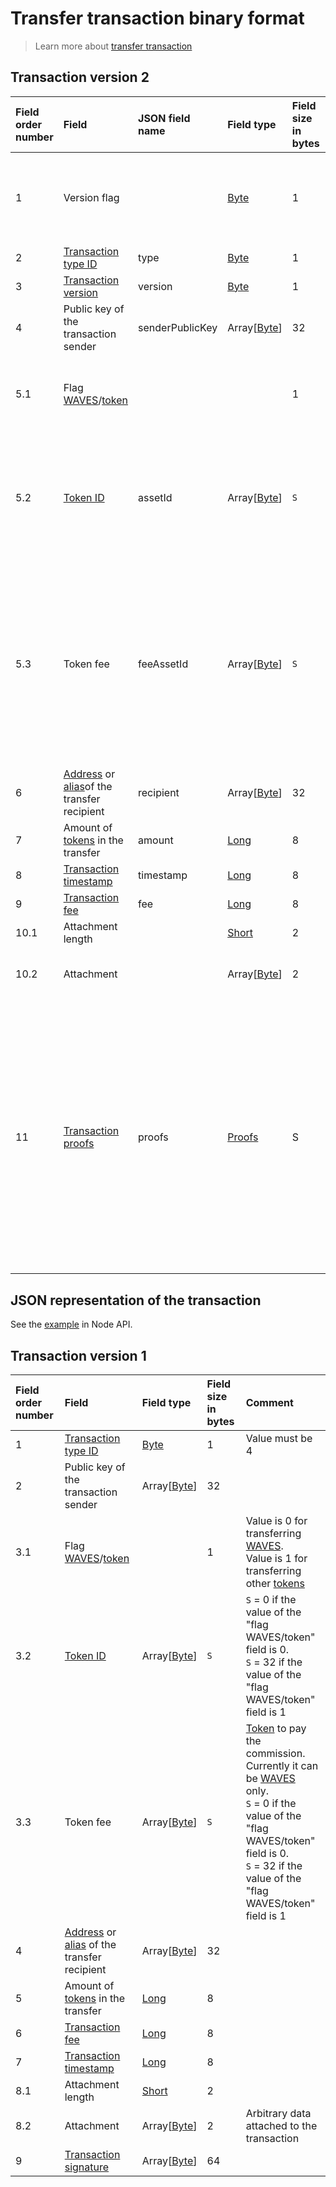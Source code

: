 # Transfer transaction binary format

> Learn more about [transfer transaction](/en/blockchain/transaction-type/transfer-transaction.md)

## Transaction version 2

| Field order number | Field | JSON field name | Field type | Field size in bytes | Comment |
| :--- | :--- | :--- | :--- | :--- | :--- |
| 1 | Version flag | | [Byte](/en/blockchain/blockchain/blockchain-data-types.md) | 1 | Indicates the[ transaction version](/en/blockchain/transaction/transaction-version.md) is version 2 or higher.<br>Value must be 0 |
| 2 | [Transaction type ID](/en/blockchain/transaction-type.md) | type | [Byte](/en/blockchain/blockchain/blockchain-data-types.md) | 1 | Value must be 4 |
| 3 | [Transaction version](/en/blockchain/transaction/transaction-version.md) | version | [Byte](/en/blockchain/blockchain/blockchain-data-types.md) | 1 | Value must be 2 |
| 4 | Public key of the transaction sender  | senderPublicKey | Array[[Byte](/en/blockchain/blockchain/blockchain-data-types.md)] | 32 | |
| 5.1 | Flag [WAVES](/en/blockchain/token/waves.md)/[token](/en/blockchain/token.md) | | | 1 | Value is 0 for transferring [WAVES](/en/blockchain/token/waves.md).<br>Value is 1 for transferring other [tokens](/en/blockchain/token.md) |
| 5.2 | [Token ID](/en/blockchain/token/token-id.md) | assetId | Array[[Byte](/en/blockchain/blockchain/blockchain-data-types.md)] | `S` | `S`= 0 if the value of the "flag WAVES/token" field is 0.<br>`S` = 32 if the value of the "flag WAVES/token" field is 1 |
| 5.3 | Token fee | feeAssetId | Array[[Byte](/en/blockchain/blockchain/blockchain-data-types.md)] | `S` | [Token](/en/blockchain/token.md) to pay the commission. Currently it can be [WAVES](/en/blockchain/token/waves.md) only.<br>`S` = 0 if the value of the "flag WAVES/token" field is 0.<br>`S` = 32 if the value of the "flag WAVES/token" field is 1 |
| 6 | [Address](/en/blockchain/account/address.md) or [alias](/en/blockchain/account/alias.md)of the transfer recipient | recipient | Array[[Byte](/en/blockchain/blockchain/blockchain-data-types.md)] | 32 | |
| 7 | Amount of [tokens](/en/blockchain/token.md) in the transfer | amount | [Long](/en/blockchain/blockchain/blockchain-data-types.md) | 8 | |
| 8 | [Transaction timestamp](/en/blockchain/transaction/transaction-timestamp.md) | timestamp | [Long](/en/blockchain/blockchain/blockchain-data-types.md) | 8 | |
| 9 | [Transaction fee](/en/blockchain/transaction/transaction-fee.md) | fee | [Long](/en/blockchain/blockchain/blockchain-data-types.md) | 8 | |
| 10.1 | Attachment length | | [Short](/en/blockchain/blockchain/blockchain-data-types.md) | 2 | |
| 10.2 | Attachment | | Array[[Byte](/en/blockchain/blockchain/blockchain-data-types.md)] | 2 | Arbitrary data attached to the transaction |
| 11 | [Transaction proofs](/en/blockchain/transaction/transaction-proof.md) | proofs | [Proofs](/en/blockchain/transaction/transaction-proof.md) | S | If the array is empty, then `S` = 3. <br>If the array is not empty, then `S` = 3 + 2 × `N` + (`P`<sub>1</sub> + `P`<sub>2</sub> + ... + `P`<sub>n</sub>), where `N` is the number of proofs in the array, `P`<sub>n</sub> is the size on `N`-th proof in bytes. <br>The maximum number of proofs in the array is 8. The maximum size of each proof is 64 bytes |

## JSON representation of the transaction

See the [example](https://nodes.wavesnodes.com/transactions/info/JAutkv1Nk4xVrkb4fkacS4451VvyHC3iJtEDfBRD7rwr) in Node API.

## Transaction version 1

| Field order number | Field | Field type | Field size in bytes | Comment |
| :--- | :--- | :--- | :--- | :--- |
| 1 | [Transaction type ID](/en/blockchain/transaction-type.md) | [Byte](/en/blockchain/blockchain/blockchain-data-types.md) | 1 | Value must be 4 |
| 2 | Public key of the transaction sender  | Array[[Byte](/en/blockchain/blockchain/blockchain-data-types.md)] | 32 | |
| 3.1 | Flag [WAVES](/en/blockchain/token/waves.md)/[token](/en/blockchain/token.md) | | 1 | Value is 0 for transferring [WAVES](/en/blockchain/token/waves.md).<br>Value is 1 for transferring other [tokens](/en/blockchain/token.md) |
| 3.2 | [Token ID](/en/blockchain/token/token-id.md) | Array[[Byte](/en/blockchain/blockchain/blockchain-data-types.md)] | `S` | `S` = 0 if the value of the "flag WAVES/token" field is 0.<br>`S` = 32 if the value of the "flag WAVES/token" field is 1 |
| 3.3 | Token fee | Array[[Byte](/en/blockchain/blockchain/blockchain-data-types.md)] | `S` | [Token](/en/blockchain/token.md) to pay the commission. Currently it can be [WAVES](/en/blockchain/token/waves.md) only.<br>`S` = 0 if the value of the "flag WAVES/token" field is 0.<br>`S` = 32 if the value of the "flag WAVES/token" field is 1 |
| 4 | [Address](/en/blockchain/account/address.md) or [alias](/en/blockchain/account/alias.md) of the transfer recipient | Array[[Byte](/en/blockchain/blockchain/blockchain-data-types.md)] | 32 | |
| 5 | Amount of [tokens](/en/blockchain/token.md) in the transfer | [Long](/en/blockchain/blockchain/blockchain-data-types.md) | 8 | |
| 6 | [Transaction fee](/en/blockchain/transaction/transaction-fee.md) | [Long](/en/blockchain/blockchain/blockchain-data-types.md) | 8 | |
| 7 | [Transaction timestamp](/en/blockchain/transaction/transaction-timestamp.md) | [Long](/en/blockchain/blockchain/blockchain-data-types.md) | 8 | |
| 8.1 | Attachment length | [Short](/en/blockchain/blockchain/blockchain-data-types.md) | 2 | |
| 8.2 | Attachment | Array[[Byte](/en/blockchain/blockchain/blockchain-data-types.md)] | 2 | Arbitrary data attached to the transaction |
| 9 | [Transaction signature](/en/blockchain/transaction/transaction-signature.md) | Array[[Byte](/en/blockchain/blockchain/blockchain-data-types.md)] | 64 | | |
